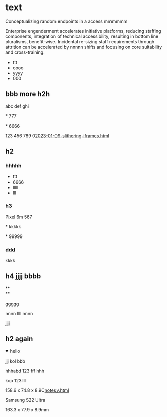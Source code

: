 # text

Conceptualizing random endpoints in a access mmmmmm

Enterprise engenderment accelerates initiative platforms, reducing staffing components, integration of technical accessibility, resulting in bottom line pluralisms, benefit-wise. Incidental re-sizing staff requirements through attrition can be accelerated by nnnnn shifts and focusing on core suitability and cross-training.

* ttt
* oooo
* yyyy
* 000

## bbb more h2h

abc def ghi

\* 777

\* 6666

123 456 789 0[2023-01-09-slithering-iframes.html](file:///C:/Users/tarmo/OneDrive/Documents/GitHub/pushme-pullyou-2023/cookbook/slithering-iframes/2023-01-09-slithering-iframes.html)

## h2

### hhhhh

* ttt
* 6666
* lllll
* lll

### h3

Pixel 6m 567

\* kkkkk

\* 99999

### ddd

kkkk

## h4 jjjj bbbb

\*\*  
\*\*

ggggg

nnnn llll nnnn

jjjj

## h2 again

<details open=""><p></p><p></p><summary>hello</summary>jjj kol bbb<br><p></p><p>hhhabd 123 fff hhh&nbsp;</p><p>kop 123llll</p><p></p></details>

158.6 x 74.8 x 8.9C[notesy.html](file:///C:/Users/tarmo/OneDrive/Documents/GitHub/theo-armour-2023/apps/notesy/2023-04-10/notesy.html)

Samsung S22 Ultra

163.3 x 77.9 x 8.9mm